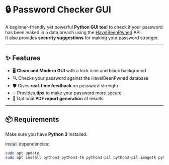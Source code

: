 # 🔒 Password Checker GUI

A beginner-friendly yet powerful **Python GUI tool** to check if your password has been leaked in a data breach using the [HaveIBeenPwned](https://haveibeenpwned.com/API/v3) API.  
It also provides **security suggestions** for making your password stronger.

---

## ✨ Features
- 🖥 **Clean and Modern GUI** with a lock icon and black background
- 🔍 Checks your password against the HaveIBeenPwned database
- 🛡 Gives **real-time feedback** on password strength
- 💡 Provides **tips** to make your password more secure
- 📄 Optional **PDF report generation** of results

---

## 📦 Requirements
Make sure you have **Python 3** installed.

Install dependencies:
```bash
sudo apt update
sudo apt install python3 python3-tk python3-pil python3-pil.imagetk python3-requests
